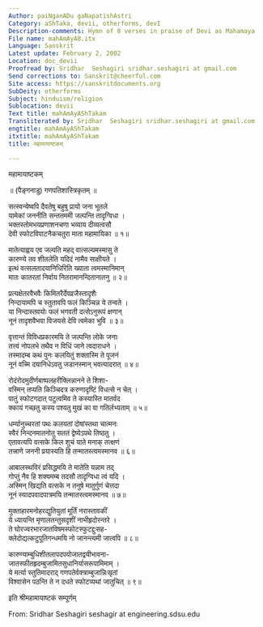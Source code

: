 ```yaml
---
Author: paiNganADu gaNapatishAstri
Category: aShTaka, devii, otherforms, devI
Description-comments: Hymn of 8 verses in praise of Devi as Mahamaya
File name: mahAmAyA8.itx
Language: Sanskrit
Latest update: February 2, 2002
Location: doc_devii
Proofread by: Sridhar  Seshagiri sridhar.seshagiri at gmail.com
Send corrections to: Sanskrit@cheerful.com
Site access: https://sanskritdocuments.org
SubDeity: otherforms
Subject: hinduism/religion
Sublocation: devii
Text title: mahAmAyAShTakam
Transliterated by: Sridhar  Seshagiri sridhar.seshagiri at gmail.com
engtitle: mahAmAyAShTakam
itxtitle: mahAmAyAShTakam
title: महामायाष्टकम्

---
```

  
 महामायाष्टकम्   
  
   ॥ (पैङ्गनाडु) गणपतिशास्त्रिकृतम् ॥  
  
सत्स्वन्येष्वपि दैवतेषु बहुषु प्रायो जना भूतले  
यामेकां जननीति सन्ततममी जल्पन्ति तादृग्विधा ।  
भक्तस्तोमभयप्रणाशनचणा भव्याय दीव्यत्वसौ  
देवी स्फोटविपाटनैकचतुरा माता महामायिका ॥ १॥  
  
मातेत्याह्वय एव जल्पति महद् वात्सल्यमस्मासु ते  
कारुण्ये तव शीतलेति यदिदं नामैव साक्षीयते ।  
इत्थं वत्सलतादयानिधिरिति ख्याता त्वमस्मानिमान्  
मातः कातरतां निर्वाय नितरामानन्दितानातनु ॥ २॥  
  
प्रत्यक्षेतरवैभवैः किमितरैर्देवव्रजैस्तादृशैः  
निन्दायामपि च स्तुतावपि फलं किञ्चिन्न ये तन्वते ।  
या निन्दास्तवयोः फलं भगवती दत्सेऽनुरूपं क्षणान्  
नूनं तादृशवैभवा विजयसे देवि त्वमेका भुवि ॥ ३॥  
  
वृत्तान्तं विविधप्रकारमयि ते जल्पन्ति लोके जनाः  
तत्त्वं नोपलभे तथैव न विधिं जाने त्वदाराधने ।  
तस्मादम्ब कथं पुनः कलयितुं शक्तास्मि ते पूजनं  
नूनं वच्मि दयानिधेऽवतु जडानस्मान् भवत्यादरात् ॥ ४॥  
  
रोदंरोदमुदीर्णबाष्पलहरीक्लिन्नानने ते शिशा-  
वस्मिन् तप्यति किञ्चिदत्र करुणादृष्टिं विधत्से न चेत् ।  
पातुं स्फोटगदात् पटुत्वमिव ते कस्यास्ति मातर्वद  
क्कायं गच्छतु कस्य पश्यतु मुखं का वा गतिर्लभ्यताम् ॥ ५॥  
  
धर्म्यानुच्चरतां पथः कलयतां दोषांस्तथा चात्मनः  
स्वैरं निन्दनमातनोतु सततं द्वेष्येऽपथे तिष्ठतु ।  
एतावत्यपि वत्सके किल शुचं याते मनाक् तत्क्षणं  
तत्त्राणे जननी प्रयास्यति हि तन्मातस्त्वमस्मानव ॥ ६॥  
  
आबालस्थविरं प्रसिद्धमयि ते मातेति यन्नाम तद्  
गोप्तुं नैव हि शक्यमम्ब तदसौ तादृग्विधा त्वं यदि ।  
अस्मिन् खिद्यति वत्सके न तनुषे मातुर्गुणं चेत्तदा  
नूनं स्यादपवादपात्रमयि तन्मातस्त्वमस्मानव ॥ ७॥  
  
मुक्ताहारमनोहरद्युतियुतां मूर्तिं नरास्तावकीं  
ये ध्यायन्ति मृणालतन्तुसदृशीं नाभीहृदोरन्तरे ।  
ते घोरज्वरभारजातविषमस्फोटस्फुटद्दुःसह-  
क्लेदोद्यत्कटुपूतिगन्धमयि नो जानन्त्यमी जात्वपि ॥ ८॥  
  
कारुण्याम्बुधिशीतलापदपयोजातद्वयीभावना-  
जातस्फीतहृदम्बुजामितसुधानिर्यासरूपामिमाम् ।  
ये मर्त्या स्तुतिमादराद् गणपतेर्वक्त्राम्बुजान्निःसृतां  
विश्वासेन पठन्ति ते न दधते स्फोटव्यथां जातुचित् ॥ ९॥  
  
इति श्रीमहामायाष्टकं सम्पूर्णम्  
  
  
  
From: Sridhar Seshagiri seshagir at engineering.sdsu.edu  
  
